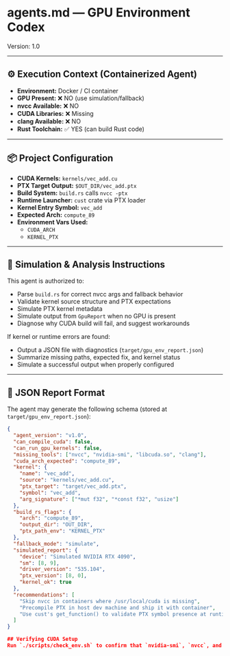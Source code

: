 # agents.md — GPU Environment Codex

Version: 1.0

---

## ⚙️ Execution Context (Containerized Agent)

- **Environment:** Docker / CI container
- **GPU Present:** ❌ NO (use simulation/fallback)
- **nvcc Available:** ❌ NO
- **CUDA Libraries:** ❌ Missing
- **clang Available:** ❌ NO
- **Rust Toolchain:** ✅ YES (can build Rust code)

---

## 📦 Project Configuration

- **CUDA Kernels:** `kernels/vec_add.cu`
- **PTX Target Output:** `$OUT_DIR/vec_add.ptx`
- **Build System:** `build.rs` calls `nvcc -ptx`
- **Runtime Launcher:** `cust` crate via PTX loader
- **Kernel Entry Symbol:** `vec_add`
- **Expected Arch:** `compute_89`
- **Environment Vars Used:**
  - `CUDA_ARCH`
  - `KERNEL_PTX`

---

## 🔧 Simulation & Analysis Instructions

This agent is authorized to:
- Parse `build.rs` for correct nvcc args and fallback behavior
- Validate kernel source structure and PTX expectations
- Simulate PTX kernel metadata
- Simulate output from `GpuReport` when no GPU is present
- Diagnose why CUDA build will fail, and suggest workarounds

If kernel or runtime errors are found:
- Output a JSON file with diagnostics (`target/gpu_env_report.json`)
- Summarize missing paths, expected fix, and kernel status
- Simulate a successful output when properly configured

---

## 🧪 JSON Report Format

The agent may generate the following schema (stored at `target/gpu_env_report.json`):

```json
{
  "agent_version": "v1.0",
  "can_compile_cuda": false,
  "can_run_gpu_kernels": false,
  "missing_tools": ["nvcc", "nvidia-smi", "libcuda.so", "clang"],
  "cuda_arch_expected": "compute_89",
  "kernel": {
    "name": "vec_add",
    "source": "kernels/vec_add.cu",
    "ptx_target": "target/vec_add.ptx",
    "symbol": "vec_add",
    "arg_signature": ["*mut f32", "*const f32", "usize"]
  },
  "build_rs_flags": {
    "arch": "compute_89",
    "output_dir": "OUT_DIR",
    "ptx_path_env": "KERNEL_PTX"
  },
  "fallback_mode": "simulate",
  "simulated_report": {
    "device": "Simulated NVIDIA RTX 4090",
    "sm": [8, 9],
    "driver_version": "535.104",
    "ptx_version": [8, 0],
    "kernel_ok": true
  },
  "recommendations": [
    "Skip nvcc in containers where /usr/local/cuda is missing",
    "Precompile PTX in host dev machine and ship it with container",
    "Use cust's get_function() to validate PTX symbol presence at runtime"
  ]
}

## Verifying CUDA Setup
Run `./scripts/check_env.sh` to confirm that `nvidia-smi`, `nvcc`, and the demo kernel all function correctly. The script prints your driver and CUDA toolkit versions so you can verify they match.
